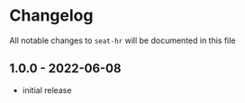 # Changelog

All notable changes to `seat-hr` will be documented in this file

## 1.0.0 - 2022-06-08

- initial release
